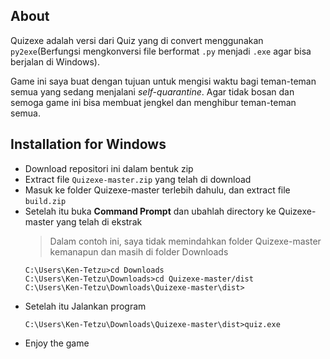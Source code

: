 ## About
Quizexe adalah versi dari Quiz yang di convert menggunakan `py2exe`(Berfungsi mengkonversi file berformat `.py` menjadi `.exe` agar bisa berjalan di Windows).

Game ini saya buat dengan tujuan untuk mengisi waktu bagi teman-teman semua yang sedang menjalani _self-quarantine_. Agar tidak bosan dan semoga game ini bisa membuat jengkel dan menghibur teman-teman semua.

## Installation for Windows
* Download  repositori ini dalam bentuk zip
* Extract file `Quizexe-master.zip` yang telah di download
* Masuk ke folder Quizexe-master terlebih dahulu, dan extract file `build.zip`
* Setelah itu buka **Command Prompt** dan ubahlah directory ke Quizexe-master yang telah di ekstrak
    > Dalam contoh ini, saya tidak memindahkan folder Quizexe-master kemanapun dan masih di folder Downloads
    ```
    C:\Users\Ken-Tetzu>cd Downloads
    C:\Users\Ken-Tetzu\Downloads>cd Quizexe-master/dist
    C:\Users\Ken-Tetzu\Downloads\Quizexe-master\dist>
    ```
* Setelah itu Jalankan program
    ```
    C:\Users\Ken-Tetzu\Downloads\Quizexe-master\dist>quiz.exe
    ```
* Enjoy the game
